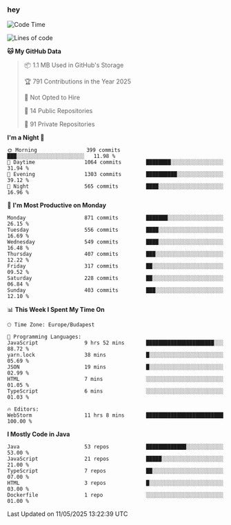 ### hey

<!--START_SECTION:waka-->
![Code Time](http://img.shields.io/badge/Code%20Time-1%2C201%20hrs%2059%20mins-blue)

![Lines of code](https://img.shields.io/badge/From%20Hello%20World%20I%27ve%20Written-3.4%20million%20lines%20of%20code-blue)

**🐱 My GitHub Data** 

> 📦 1.1 MB Used in GitHub's Storage 
 > 
> 🏆 791 Contributions in the Year 2025
 > 
> 🚫 Not Opted to Hire
 > 
> 📜 14 Public Repositories 
 > 
> 🔑 91 Private Repositories 
 > 
**I'm a Night 🦉** 

```text
🌞 Morning                399 commits         ███░░░░░░░░░░░░░░░░░░░░░░   11.98 % 
🌆 Daytime                1064 commits        ████████░░░░░░░░░░░░░░░░░   31.94 % 
🌃 Evening                1303 commits        ██████████░░░░░░░░░░░░░░░   39.12 % 
🌙 Night                  565 commits         ████░░░░░░░░░░░░░░░░░░░░░   16.96 % 
```
📅 **I'm Most Productive on Monday** 

```text
Monday                   871 commits         ███████░░░░░░░░░░░░░░░░░░   26.15 % 
Tuesday                  556 commits         ████░░░░░░░░░░░░░░░░░░░░░   16.69 % 
Wednesday                549 commits         ████░░░░░░░░░░░░░░░░░░░░░   16.48 % 
Thursday                 407 commits         ███░░░░░░░░░░░░░░░░░░░░░░   12.22 % 
Friday                   317 commits         ██░░░░░░░░░░░░░░░░░░░░░░░   09.52 % 
Saturday                 228 commits         ██░░░░░░░░░░░░░░░░░░░░░░░   06.84 % 
Sunday                   403 commits         ███░░░░░░░░░░░░░░░░░░░░░░   12.10 % 
```


📊 **This Week I Spent My Time On** 

```text
🕑︎ Time Zone: Europe/Budapest

💬 Programming Languages: 
JavaScript               9 hrs 52 mins       ██████████████████████░░░   88.72 % 
yarn.lock                38 mins             █░░░░░░░░░░░░░░░░░░░░░░░░   05.69 % 
JSON                     19 mins             █░░░░░░░░░░░░░░░░░░░░░░░░   02.99 % 
HTML                     7 mins              ░░░░░░░░░░░░░░░░░░░░░░░░░   01.05 % 
TypeScript               6 mins              ░░░░░░░░░░░░░░░░░░░░░░░░░   01.03 % 

🔥 Editors: 
WebStorm                 11 hrs 8 mins       █████████████████████████   100.00 % 
```

**I Mostly Code in Java** 

```text
Java                     53 repos            █████████████░░░░░░░░░░░░   53.00 % 
JavaScript               21 repos            █████░░░░░░░░░░░░░░░░░░░░   21.00 % 
TypeScript               7 repos             ██░░░░░░░░░░░░░░░░░░░░░░░   07.00 % 
HTML                     3 repos             █░░░░░░░░░░░░░░░░░░░░░░░░   03.00 % 
Dockerfile               1 repo              ░░░░░░░░░░░░░░░░░░░░░░░░░   01.00 % 
```




 Last Updated on 11/05/2025 13:22:39 UTC
<!--END_SECTION:waka-->
